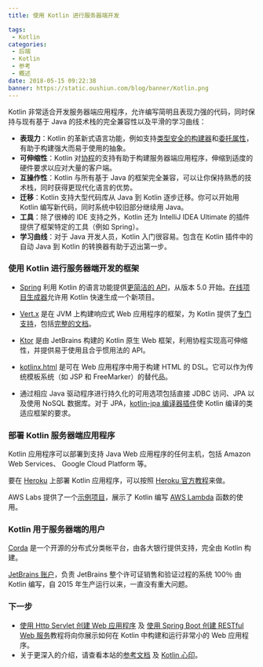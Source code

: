 ```yaml
---
title: 使用 Kotlin 进行服务器端开发

tags:
 - Kotlin
categories:
 - 后端
 - Kotlin
 - 参考
 - 概述
date: 2018-05-15 09:22:38
banner: https://static.oushiun.com/blog/banner/Kotlin.png
---
```


Kotlin 非常适合开发服务器端应用程序，允许编写简明且表现力强的代码，同时保持与现有基于 Java 的技术栈的完全兼容性以及平滑的学习曲线：

*   **表现力**：Kotlin 的革新式语言功能，例如支持[类型安全的构建器](type-safe-builders.html)和[委托属性](delegated-properties.html)，有助于构建强大而易于使用的抽象。
*   **可伸缩性**：Kotlin 对[协程](coroutines.html)的支持有助于构建服务器端应用程序，伸缩到适度的硬件要求以应对大量的客户端。
*   **互操作性**：Kotlin 与所有基于 Java 的框架完全兼容，可以让你保持熟悉的技术栈，同时获得更现代化语言的优势。
*   **迁移**：Kotlin 支持大型代码库从 Java 到 Kotlin 逐步迁移。你可以开始用 Kotlin 编写新代码，同时系统中较旧部分继续用 Java。
*   **工具**：除了很棒的 IDE 支持之外，Kotlin 还为 IntelliJ IDEA Ultimate 的插件提供了框架特定的工具（例如
    Spring）。
*   **学习曲线**：对于 Java 开发人员，Kotlin 入门很容易。包含在 Kotlin 插件中的自动 Java 到 Kotlin 的转换器有助于迈出第一步。

<!-- more -->

### 使用 Kotlin 进行服务器端开发的框架

*   [Spring](https://spring.io) 利用 Kotlin 的语言功能提供[更简洁的 API](https://spring.io/blog/2017/01/04/introducing-kotlin-support-in-spring-framework-5-0)，从版本 5.0 开始。[在线项目生成器](https://start.spring.io/#!language=kotlin)允许用 Kotlin 快速生成一个新项目。

*   [Vert.x](http://vertx.io) 是在 JVM 上构建响应式 Web 应用程序的框架，为 Kotlin 提供了[专门支持](https://github.com/vert-x3/vertx-lang-kotlin)，包括[完整的文档](http://vertx.io/docs/vertx-core/kotlin/)。

*   [Ktor](https://github.com/kotlin/ktor) 是由 JetBrains 构建的 Kotlin 原生 Web 框架，利用协程实现高可伸缩性，并提供易于使用且合乎惯用法的 API。

*   [kotlinx.html](https://github.com/kotlin/kotlinx.html) 是可在 Web 应用程序中用于构建 HTML 的 DSL。它可以作为传统模板系统（如 JSP 和 FreeMarker）的替代品。

*   通过相应 Java 驱动程序进行持久化的可用选项包括直接 JDBC 访问、JPA 以及使用 NoSQL 数据库。对于 JPA，[kotlin-jpa 编译器插件](compiler-plugins.html#jpa-支持)使 Kotlin 编译的类适应框架的要求。

### 部署 Kotlin 服务器端应用程序

Kotlin 应用程序可以部署到支持 Java Web 应用程序的任何主机，包括 Amazon Web Services、
Google Cloud Platform 等。

要在 [Heroku](https://www.heroku.com) 上部署 Kotlin 应用程序，可以按照 [Heroku 官方教程](https://devcenter.heroku.com/articles/getting-started-with-kotlin)来做。

AWS Labs 提供了一个[示例项目](https://github.com/awslabs/serverless-photo-recognition)，展示了 Kotlin 编写 [AWS Lambda](https://aws.amazon.com/lambda/) 函数的使用。

### Kotlin 用于服务器端的用户

[Corda](https://www.corda.net/2017/01/10/kotlin/) 是一个开源的分布式分类帐平台，由各大银行提供支持，完全由 Kotlin 构建。

[JetBrains 账户](https://account.jetbrains.com/)，负责 JetBrains 整个许可证销售和验证过程的系统 100％ 由 Kotlin 编写，自 2015 年生产运行以来，一直没有重大问题。

### 下一步

*   [使用 Http Servlet 创建 Web 应用程序](/docs/tutorials/httpservlets.html) 及 [使用 Spring Boot 创建 RESTful Web 服务](/docs/tutorials/spring-boot-restful.html)教程将向你展示如何在 Kotlin 中构建和运行非常小的 Web 应用程序。
*   关于更深入的介绍，请查看本站的[参考文档](index.html) 及 [Kotlin 心印](/docs/tutorials/koans.html)。
